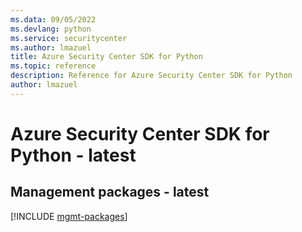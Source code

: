 ```yaml
---
ms.data: 09/05/2022
ms.devlang: python
ms.service: securitycenter
ms.author: lmazuel
title: Azure Security Center SDK for Python
ms.topic: reference
description: Reference for Azure Security Center SDK for Python
author: lmazuel
---
```

# Azure Security Center SDK for Python - latest

## Management packages - latest
[!INCLUDE [mgmt-packages](security-center-mgmt-index.md)]